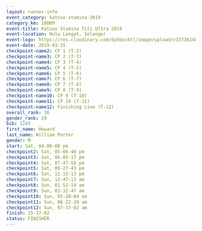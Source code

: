 ```yaml
--- 
layout: runner-info 
event_category: katsuo-stamina-2019 
category_km: 100KM 
event-title: Katsuo Stamina Titi Ultra 2019 
event-location: Hulu Langat, Selangor 
event-logo: https://res.cloudinary.com/dykbosktl/image/upload/v1573614825/Logo/Logo_p7ft6n.png 
event-date: 2019-03-15 
checkpoint-name2: CP 1 (T-2) 
checkpoint-name3: CP 2 (T-3) 
checkpoint-name4: CP 3 (T-4) 
checkpoint-name5: CP 4 (T-5) 
checkpoint-name6: CP 5 (T-6) 
checkpoint-name7: CP 6 (T-7) 
checkpoint-name8: CP 7 (T-8) 
checkpoint-name9: CP 8 (T-9) 
checkpoint-name10: CP 9 (T-10) 
checkpoint-name11: CP 10 (T-11) 
checkpoint-name12: Finishing Line (T-12) 
overall_rank: 36
gender_rank: 29
bib: 1243
first_name: Howard
last_name: William Porter
gender: M
start: Sat, 04-00-00 pm
checkpoint2: Sat, 05-06-46 pm
checkpoint3: Sat, 06-05-17 pm
checkpoint4: Sat, 07-47-55 pm
checkpoint5: Sat, 09-27-43 pm
checkpoint6: Sat, 11-15-13 pm
checkpoint7: Sun, 12-47-13 am
checkpoint8: Sun, 01-52-14 am
checkpoint9: Sun, 03-32-47 am
checkpoint10: Sun, 05-20-04 am
checkpoint11: Sun, 06-22-39 am
checkpoint12: Sun, 07-37-02 am
finish: 15-37-02
status: FINISHER
--- 
```

